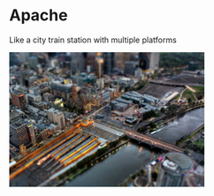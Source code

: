 # Apache #
Like a city train station with multiple platforms

<div class="center">
<img src="images/flinders_above.jpg" style="max-width:70%"/>
</div>

